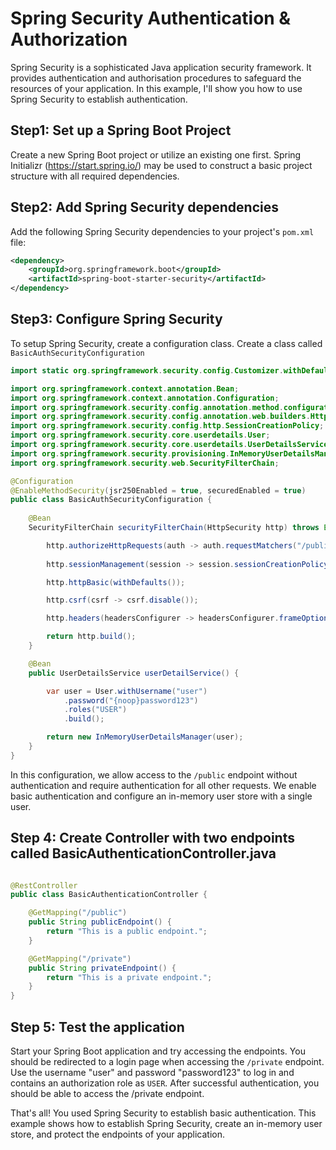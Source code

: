 # Spring Security Authentication & Authorization

Spring Security is a sophisticated Java application security framework. It provides authentication and authorisation procedures to safeguard the resources of your application. In this example, I'll show you how to use Spring Security to establish authentication.

## Step1: Set up a Spring Boot Project

Create a new Spring Boot project or utilize an existing one first. Spring Initializr (https://start.spring.io/) may be used to construct a basic project structure with all required dependencies.

## Step2: Add Spring Security dependencies

Add the following Spring Security dependencies to your project's `pom.xml` file:

```xml
<dependency>
    <groupId>org.springframework.boot</groupId>
    <artifactId>spring-boot-starter-security</artifactId>
</dependency>
```

## Step3: Configure Spring Security

To setup Spring Security, create a configuration class. Create a class called `BasicAuthSecurityConfiguration`

```java
import static org.springframework.security.config.Customizer.withDefaults;

import org.springframework.context.annotation.Bean;
import org.springframework.context.annotation.Configuration;
import org.springframework.security.config.annotation.method.configuration.EnableMethodSecurity;
import org.springframework.security.config.annotation.web.builders.HttpSecurity;
import org.springframework.security.config.http.SessionCreationPolicy;
import org.springframework.security.core.userdetails.User;
import org.springframework.security.core.userdetails.UserDetailsService;
import org.springframework.security.provisioning.InMemoryUserDetailsManager;
import org.springframework.security.web.SecurityFilterChain;

@Configuration
@EnableMethodSecurity(jsr250Enabled = true, securedEnabled = true)
public class BasicAuthSecurityConfiguration {
	
	@Bean
	SecurityFilterChain securityFilterChain(HttpSecurity http) throws Exception {

        http.authorizeHttpRequests(auth -> auth.requestMatchers("/public").authenticated());
		
		http.sessionManagement(session -> session.sessionCreationPolicy(SessionCreationPolicy.STATELESS));

		http.httpBasic(withDefaults());

		http.csrf(csrf -> csrf.disable());

        http.headers(headersConfigurer -> headersConfigurer.frameOptions(frameOptionsConfig -> frameOptionsConfig.sameOrigin()));

		return http.build();
	}

	@Bean
	public UserDetailsService userDetailService() {

		var user = User.withUsername("user")
			.password("{noop}password123")
			.roles("USER")
			.build();

		return new InMemoryUserDetailsManager(user);
	}
}
```

In this configuration, we allow access to the `/public` endpoint without authentication and require authentication for all other requests. We enable basic authentication and configure an in-memory user store with a single user.

## Step 4: Create Controller with two endpoints called BasicAuthenticationController.java
```java

@RestController
public class BasicAuthenticationController {

    @GetMapping("/public")
    public String publicEndpoint() {
        return "This is a public endpoint.";
    }

    @GetMapping("/private")
    public String privateEndpoint() {
        return "This is a private endpoint.";
    }
}
```

## Step 5: Test the application

Start your Spring Boot application and try accessing the endpoints. You should be redirected to a login page when accessing the `/private` endpoint. Use the username "user" and password "password123" to log in and contains an authorization role as `USER`. After successful authentication, you should be able to access the /private endpoint.

That's all! You used Spring Security to establish basic authentication. This example shows how to establish Spring Security, create an in-memory user store, and protect the endpoints of your application.

